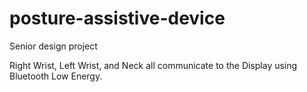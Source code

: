 # posture-assistive-device
Senior design project

Right Wrist, Left Wrist, and Neck all communicate to the Display using Bluetooth Low Energy.
